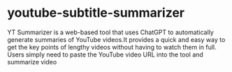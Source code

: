 # youtube-subtitle-summarizer
YT Summarizer is a web-based tool that uses ChatGPT to automatically generate summaries of YouTube videos.It provides a quick and easy way to get the key points of lengthy videos without having to watch them in full. Users simply need to paste the YouTube video URL into the tool and summarize video  
